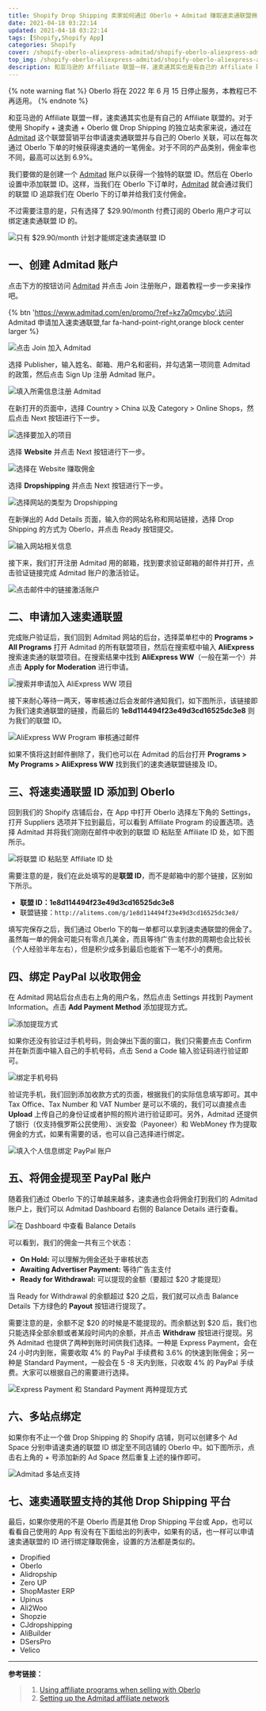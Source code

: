 ```yaml
---
title: Shopify Drop Shipping 卖家如何通过 Oberlo + Admitad 赚取速卖通联盟佣金
date: 2021-04-18 03:22:14
updated: 2021-04-18 03:22:14
tags: [Shopify,Shopify App]
categories: Shopify
cover: /shopify-oberlo-aliexpress-admitad/shopify-oberlo-aliexpress-admitad-cover.png
top_img: /shopify-oberlo-aliexpress-admitad/shopify-oberlo-aliexpress-admitad-cover.png
description: 和亚马逊的 Affiliate 联盟一样，速卖通其实也是有自己的 Affiliate 联盟的。对于使用 Shopify + 速卖通 + Oberlo 做 Drop Shipping 的独立站卖家来说，通过在 Admitad 这个联盟营销平台申请速卖通联盟并与自己的 Oberlo 关联，可以在每次通过 Oberlo 下单的时候获得速卖通的一笔佣金。对于不同的产品类别，佣金率也不同，最高可以达到 6.9%。
---
```


{% note warning flat %}
Oberlo 将在 2022 年 6 月 15 日停止服务，本教程已不再适用。
{% endnote %}

和亚马逊的 Affiliate 联盟一样，速卖通其实也是有自己的 Affiliate 联盟的。对于使用 Shopify + 速卖通 + Oberlo 做 Drop Shipping 的独立站卖家来说，通过在 [Admitad](https://www.admitad.com/en/promo/?ref=kz7a0mcybo) 这个联盟营销平台申请速卖通联盟并与自己的 Oberlo 关联，可以在每次通过 Oberlo 下单的时候获得速卖通的一笔佣金。对于不同的产品类别，佣金率也不同，最高可以达到 6.9%。

我们要做的是创建一个 [Admitad](https://www.admitad.com/en/promo/?ref=kz7a0mcybo) 账户以获得一个独特的联盟 ID。然后在 Oberlo 设置中添加联盟 ID。这样，当我们在 Oberlo 下订单时，[Admitad](https://www.admitad.com/en/promo/?ref=kz7a0mcybo) 就会通过我们的联盟 ID 追踪我们在 Oberlo 下的订单并给我们支付佣金。

不过需要注意的是，只有选择了 $29.90/month 付费订阅的 Oberlo 用户才可以绑定速卖通联盟 ID 的。

![只有 $29.90/month 计划才能绑定速卖通联盟 ID](/shopify-oberlo-aliexpress-admitad/shopify-oberlo-pricing.png)

## 一、创建 Admitad 账户

点击下方的按钮访问 [Admitad](https://www.admitad.com/en/promo/?ref=kz7a0mcybo) 并点击 Join 注册账户，跟着教程一步一步来操作吧。

{% btn 'https://www.admitad.com/en/promo/?ref=kz7a0mcybo',访问 Admitad 申请加入速卖通联盟,far fa-hand-point-right,orange block center larger %}

![点击 Join 加入 Admitad](/shopify-oberlo-aliexpress-admitad/admitad-join-affiliate.png)

选择 Publisher，输入姓名、邮箱、用户名和密码，并勾选第一项同意 Admitad 的政策，然后点击 Sign Up 注册 Admitad 账户。

![填入所需信息注册 Admitad](/shopify-oberlo-aliexpress-admitad/admitad-registration.png)

在新打开的页面中，选择 Country > China 以及 Category > Online Shops，然后点击 Next 按钮进行下一步。

![选择要加入的项目](/shopify-oberlo-aliexpress-admitad/admitad-add-new-ad-space.png)

选择 **Website** 并点击 Next 按钮进行下一步。

![选择在 Website 赚取佣金](/shopify-oberlo-aliexpress-admitad/admitad-where-do-you-want-to-earn-money.png)

选择 **Dropshipping** 并点击 Next 按钮进行下一步。

![选择网站的类型为 Dropshipping](/shopify-oberlo-aliexpress-admitad/admitad-specify-your-choice.png)

在新弹出的 Add Details 页面，输入你的网站名称和网站链接，选择 Drop Shipping 的方式为 Oberlo，并点击 Ready 按钮提交。

![输入网站相关信息](/shopify-oberlo-aliexpress-admitad/admitad-add-details.png)

接下来，我们打开注册 Admitad 用的邮箱，找到要求验证邮箱的邮件并打开，点击验证链接完成 Admitad 账户的激活验证。

![点击邮件中的链接激活账户](/shopify-oberlo-aliexpress-admitad/admitad-active-your-account.png)

## 二、申请加入速卖通联盟

完成账户验证后，我们回到 Admitad 网站的后台，选择菜单栏中的 **Programs > All Programs** 打开 Admitad 的所有联盟项目，然后在搜索框中输入 **AliExpress** 搜索速卖通的联盟项目。在搜索结果中找到 **AliExpress WW**（一般在第一个）并点击 **Apply for Moderation** 进行申请。

![搜索并申请加入 AliExpress WW 项目](/shopify-oberlo-aliexpress-admitad/admitad-search-aliexpress-ww-program.png)

接下来耐心等待一两天，等审核通过后会发邮件通知我们，如下图所示，该链接即为我们速卖通联盟的链接，而最后的 **1e8d114494f23e49d3cd16525dc3e8** 则为我们的联盟 ID。

![AliExpress WW Program 审核通过邮件](/shopify-oberlo-aliexpress-admitad/admitad-ad-space-approved.png)

如果不慎将这封邮件删除了，我们也可以在 Admitad 的后台打开 **Programs > My Programs > AliExpress WW** 找到我们的速卖通联盟链接及 ID。

## 三、将速卖通联盟 ID 添加到 Oberlo

回到我们的 Shopify 店铺后台，在 App 中打开 Oberlo 选择左下角的 Settings，打开 Suppliers 选项并下拉到最后，可以看到 Affiliate Program 的设置选项。选择 Admitad 并将我们刚刚在邮件中收到的联盟 ID 粘贴至 Affiliate ID 处，如下图所示。

![将联盟 ID 粘贴至 Affiliate ID 处](/shopify-oberlo-aliexpress-admitad/oberlo-affiliate-program.png)

需要注意的是，我们在此处填写的是**联盟 ID**，而不是邮箱中的那个链接，区别如下所示。

- **联盟 ID：1e8d114494f23e49d3cd16525dc3e8**
- 联盟链接：`http://alitems.com/g/1e8d114494f23e49d3cd16525dc3e8/`

填写完保存之后，我们通过 Oberlo 下的每一单都可以拿到速卖通联盟的佣金了。虽然每一单的佣金可能只有零点几美金，而且等待广告主付款的周期也会比较长（个人经验半年左右），但是积少成多到最后也能省下一笔不小的费用。

## 四、绑定 PayPal 以收取佣金

在 Admitad 网站后台点击右上角的用户名，然后点击 Settings 并找到 Payment Information。点击 **Add Payment Method** 添加提现方式。

![添加提现方式](/shopify-oberlo-aliexpress-admitad/admitad-add-payment-method.png)

如果你还没有验证过手机号码，则会弹出下面的窗口，我们只需要点击 Confirm 并在新页面中输入自己的手机号码，点击 Send a Code 输入验证码进行验证即可。

![绑定手机号码](/shopify-oberlo-aliexpress-admitad/admitad-confirm-phone-number.png)

验证完手机，我们回到添加收款方式的页面，根据我们的实际信息填写即可。其中 Tax Office、Tax Number 和 VAT Number 是可以不填的，我们可以直接点击 **Upload** 上传自己的身份证或者护照的照片进行验证即可。另外，Admitad 还提供了银行（仅支持俄罗斯公民使用）、派安盈（Payoneer）和 WebMoney 作为提取佣金的方式，如果有需要的话，也可以自己选择进行绑定。

![填入个人信息绑定 PayPal 账户](/shopify-oberlo-aliexpress-admitad/admitad-add-paypal-account.png)

## 五、将佣金提现至 PayPal 账户

随着我们通过 Oberlo 下的订单越来越多，速卖通也会将佣金打到我们的 Admitad 账户上，我们可以 Admitad Dashboard 右侧的 Balance Details 进行查看。

![在 Dashboard 中查看 Balance Details](/shopify-oberlo-aliexpress-admitad/admitad-balance-details-and-payout.png)

可以看到，我们的佣金一共有三个状态：

- **On Hold:** 可以理解为佣金还处于审核状态
- **Awaiting Advertiser Payment:** 等待广告主支付
- **Ready for Withdrawal:** 可以提现的金额（要超过 $20 才能提现）

当 Ready for Withdrawal 的余额超过 $20 之后，我们就可以点击 Balance Details 下方绿色的 **Payout** 按钮进行提现了。

需要注意的是，余额不足 $20 的时候是不能提现的。而余额达到 $20 后，我们也只能选择全部余额或者某段时间内的余额，并点击 **Withdraw** 按钮进行提现。另外 Admitad 也提供了两种到账时间供我们选择。一种是 Express Payment，会在 24 小时内到账，需要收取 4% 的 PayPal 手续费和 3.6% 的快速到账佣金；另一种是 Standard Payment，一般会在 5 -8 天内到账，只收取 4% 的 PayPal 手续费。大家可以根据自己的需要进行选择。

![Express Payment 和 Standard Payment 两种提现方式](/shopify-oberlo-aliexpress-admitad/admitad-fund-withdrawal.png)

## 六、多站点绑定


如果你有不止一个做 Drop Shipping 的 Shopify 店铺，则可以创建多个 Ad Space 分别申请速卖通的联盟 ID 绑定至不同店铺的 Oberlo 中。如下图所示，点击右上角的 + 号添加新的 Ad Space 然后重复上述的操作即可。

![Admitad 多站点支持](/shopify-oberlo-aliexpress-admitad/admitad-multi-stores.png)

## 七、速卖通联盟支持的其他 Drop Shipping 平台

最后，如果你使用的不是 Oberlo 而是其他 Drop Shipping 平台或 App，也可以看看自己使用的 App 有没有在下面给出的列表中，如果有的话，也一样可以申请速卖通联盟的 ID 进行绑定赚取佣金，设置的方法都是类似的。

- Dropified
- Oberlo
- Alidropship
- Zero UP
- ShopMaster ERP
- Upinus
- Ali2Woo
- Shopzie
- CJdropshipping
- AliBuilder
- DSersPro
- Velico

---

**参考链接：**

> 1. [Using affiliate programs when selling with Oberlo](https://help.oberlo.com/en/articles/2753461-set-up-an-affiliate-program)
> 2. [Setting up the Admitad affiliate network](https://docs.google.com/document/d/1vV6et1dL0aEY_XeTJvZkh92aReVpaaPp3qjCu7iY-Fw/edit)
